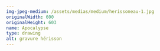 ```yaml
---
img-jpeg-medium: /assets/medias/medium/herissoneau-1.jpg
originalWidth: 600
originalHeight: 603
name: Apocalypse
type: drawing
alt: gravure hérisson
---
```

